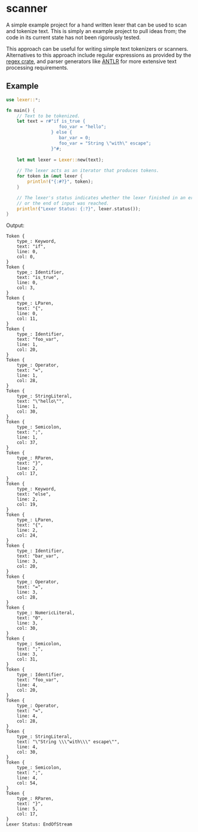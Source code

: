 # scanner
A simple example project for a hand written lexer that can be used to scan and 
tokenize text. This is simply an example project to pull ideas from; the code
in its current state has not been rigorously tested.

This approach can be useful for writing simple text tokenizers or scanners. 
Alternatives to this approach include regular expressions as provided by the 
[regex crate](https://docs.rs/regex/1.5.4/regex/), and parser generators like 
[ANTLR](https://docs.rs/antlr-rust/0.2.0/antlr_rust/) for more extensive
text processing requirements.

## Example

```rust
use lexer::*;

fn main() {
    // Text to be tokenized.
    let text = r#"if is_true {
                    foo_var = "hello";
                 } else {
                    bar_var = 0;
                    foo_var = "String \"with\" escape";
                 }"#;
                 
    let mut lexer = Lexer::new(text);
    
    // The lexer acts as an iterator that produces tokens.
    for token in &mut lexer {
        println!("{:#?}", token);
    }

    // The lexer's status indicates whether the lexer finished in an error state
    // or the end of input was reached.
    println!("Lexer Status: {:?}", lexer.status());
}
```

Output:

```console
Token {
    type_: Keyword,
    text: "if",
    line: 0,
    col: 0,
}
Token {
    type_: Identifier,
    text: "is_true",
    line: 0,
    col: 3,
}
Token {
    type_: LParen,
    text: "{",
    line: 0,
    col: 11,
}
Token {
    type_: Identifier,
    text: "foo_var",
    line: 1,
    col: 20,
}
Token {
    type_: Operator,
    text: "=",
    line: 1,
    col: 28,
}
Token {
    type_: StringLiteral,
    text: "\"hello\"",
    line: 1,
    col: 30,
}
Token {
    type_: Semicolon,
    text: ";",
    line: 1,
    col: 37,
}
Token {
    type_: RParen,
    text: "}",
    line: 2,
    col: 17,
}
Token {
    type_: Keyword,
    text: "else",
    line: 2,
    col: 19,
}
Token {
    type_: LParen,
    text: "{",
    line: 2,
    col: 24,
}
Token {
    type_: Identifier,
    text: "bar_var",
    line: 3,
    col: 20,
}
Token {
    type_: Operator,
    text: "=",
    line: 3,
    col: 28,
}
Token {
    type_: NumericLiteral,
    text: "0",
    line: 3,
    col: 30,
}
Token {
    type_: Semicolon,
    text: ";",
    line: 3,
    col: 31,
}
Token {
    type_: Identifier,
    text: "foo_var",
    line: 4,
    col: 20,
}
Token {
    type_: Operator,
    text: "=",
    line: 4,
    col: 28,
}
Token {
    type_: StringLiteral,
    text: "\"String \\\"with\\\" escape\"",
    line: 4,
    col: 30,
}
Token {
    type_: Semicolon,
    text: ";",
    line: 4,
    col: 54,
}
Token {
    type_: RParen,
    text: "}",
    line: 5,
    col: 17,
}
Lexer Status: EndOfStream
```
